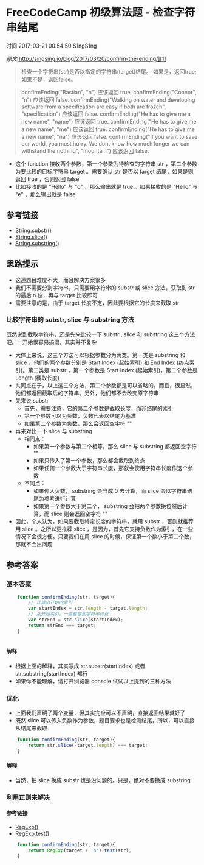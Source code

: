 # FreeCodeCamp 初级算法题 - 检查字符串结尾

 时间 2017-03-21 00:54:50  S1ngS1ng

_原文_[http://singsing.io/blog/2017/03/20/confirm-the-ending/][1]



> 检查一个字符串(str)是否以指定的字符串(target)结尾。
如果是，返回true;如果不是，返回false。


> confirmEnding("Bastian", "n") 应该返回 true.
> confirmEnding("Connor", "n") 应该返回 false.
> confirmEnding("Walking on water and developing software from a specification are easy if both are frozen", "specification") 应该返回 false.
> confirmEnding("He has to give me a new name", "name") 应该返回 true.
> confirmEnding("He has to give me a new name", "me") 应该返回 true.
> confirmEnding("He has to give me a new name", "na") 应该返回 false.
> confirmEnding("If you want to save our world, you must hurry. We dont know how much longer we can withstand the nothing", "mountain") 应该返回 false.


* 这个 function 接收两个参数，第一个参数为待检查的字符串 str ，第二个参数为要比较的目标字符串 target 。需要确认 str 是否以 target 结尾，如果是则返回 true ，否则返回 false
* 比如接收的是 "Hello" 与 "o" ，那么输出就是 true 。如果接收的是 "Hello" 与 "e" ，那么输出就是 false

## 参考链接 

* [String.substr()][3]
* [String.slice()][4]
* [String.substring()][5]

## 思路提示 

* 这道题目难度不大，而且解决方案很多
* 我们不需要分割字符串，只需要用字符串的 substr 或 slice 方法，获取到 str 的最后 n 位，再与 target 比较即可
* 需要注意的是，由于 target 长度不定，因此要根据它的长度来截取 str

### 比较字符串的 substr, slice 与 substring 方法 

既然说到截取字符串，还是先来比较一下 substr , slice 和 substring 这三个方法吧。一开始很容易搞混，其实并不复杂 

* 大体上来说，这三个方法可以根据参数分为两类。第一类是 substring 和 slice ，他们的两个参数分别是 Start Index (起始索引) 和 End Index (终点索引)。第二类是 substr ，第一个参数是 Start Index (起始索引)，第二个参数是 Length (截取长度)
* 共同点在于，以上这三个方法，第二个参数都是可以省略的，而且，很显然，他们都返回截取后的字符串。另外，他们都不会改变原字符串
* 先来说 substr
  * 首先，需要注意，它的第二个参数是截取长度，而非结尾的索引
  * 第一个参数可以为负数，负数代表以结尾为基准
  * 如果第二个参数为负数，那么会返回空字符 ""
* 再来对比一下 slice 与 substring
  * 相同点： 
    * 如果第一个参数与第二个相等，那么 slice 与 substring 都返回空字符 ""
    * 如果只传入了第一个参数，那么都会截取到终点
    * 如果任何一个参数大于字符串长度，那就会使用字符串长度作这个参数
  * 不同点： 
    * 如果传入负数， substring 会当成 0 去计算，而 slice 会以字符串结尾为参考进行计算
    * 如果第一个参数大于第二个， substring 会把两个参数换位然后计算，而 slice 则会返回空字符 ""
* 因此，个人认为，如果要截取特定长度的字符串，就用 substr ，否则就推荐用 slice 。之所以更推荐 slice ，是因为，首先它支持负数作为索引，在一些情况下会很方便。只要我们在用 slice 的时候，保证第一个数小于第二个数，那就不会出问题

## 参考答案 

### 基本答案 
```js
    function confirmEnding(str, target){
        // 计算出开始的索引
        var startIndex = str.length - target.length;
        // 从开始索引，一直截取到字符串终点
        var strEnd = str.slice(startIndex);
        return strEnd === target;
    }
    
```
#### 解释 

* 根据上面的解释，其实写成 str.substr(startIndex) 或者 str.substring(startIndex) 都行
* 如果你不能理解，请打开浏览器 console 试试以上提到的三种方法

### 优化 

* 上面我们声明了两个变量，但其实完全可以不声明，直接返回结果就好了
* 既然 slice 可以传入负数作为参数，题目要求也是检测结尾，所以，可以直接从结尾来截取 
```js
    function confirmEnding(str, target){
        return str.slice(-target.length) === target;
    }
```
#### 解释 

* 当然，把 slice 换成 substr 也是没问题的。只是，绝对不要换成 substring

### 利用正则来解决 

#### 参考链接 

* [RegExp()][6]
* [RegExp.test()][7]
```js 
    function confirmEnding(str, target){
        return RegExp(target + '$').test(str);
    }
```

[1]: http://singsing.io/blog/2017/03/20/confirm-the-ending/?utm_source=tuicool&utm_medium=referral
[3]: https://developer.mozilla.org/zh-CN/docs/Web/JavaScript/Reference/Global_Objects/String/substr
[4]: https://developer.mozilla.org/zh-CN/docs/Web/JavaScript/Reference/Global_Objects/String/slice
[5]: https://developer.mozilla.org/zh-CN/docs/Web/JavaScript/Reference/Global_Objects/String/substring
[6]: https://developer.mozilla.org/zh-CN/docs/Web/JavaScript/Reference/Global_Objects/RegExp
[7]: https://developer.mozilla.org/zh-CN/docs/Web/JavaScript/Reference/Global_Objects/RegExp/test